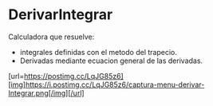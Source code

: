 # DerivarIntegrar

Calculadora que resuelve:

- integrales definidas con el metodo del trapecio.
- Derivadas mediante ecuacion general de las derivadas.

[url=https://postimg.cc/LqJG85z6][img]https://i.postimg.cc/LqJG85z6/captura-menu-derivar-Integrar.png[/img][/url]
